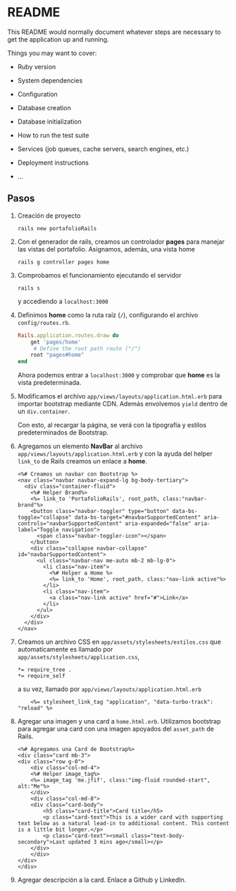# README

This README would normally document whatever steps are necessary to get the
application up and running.

Things you may want to cover:

* Ruby version

* System dependencies

* Configuration

* Database creation

* Database initialization

* How to run the test suite

* Services (job queues, cache servers, search engines, etc.)

* Deployment instructions

* ...

## Pasos

1. Creación de proyecto
    ```
    rails new portafolioRails
    ```

2. Con el generador de rails, creamos un controlador **pages** para manejar las vistas del portafolio. Asignamos, además, una vista home
    ```
    rails g controller pages home
    ```

3. Comprobamos el funcionamiento ejecutando el servidor 
    ```
    rails s
    ```
    y accediendo a `localhost:3000`

4. Definimos **home** como la ruta raíz (`/`), configurando el archivo `config/routes.rb`.
    ```Ruby
    Rails.application.routes.draw do
        get 'pages/home'
         # Define the root path route ("/")
        root "pages#home"
    end
    ```
    Ahora podemos entrar a `localhost:3000` y comprobar que **home** es la vista predeterminada.

5. Modificamos el archivo `app/views/layouts/application.html.erb` para importar bootstrap mediante CDN. Además envolvemos `yield` dentro de un `div.container`. 

    Con esto, al recargar la página, se verá con la tipografía y estilos predeterminados de Bootstrap.

6. Agregamos un elemento **NavBar** al archivo `app/views/layouts/application.html.erb` y con la ayuda del helper `link_to` de Rails creamos un enlace a **home**.

    ```erb
    <%# Creamos un navbar con Bootstrap %>
    <nav class="navbar navbar-expand-lg bg-body-tertiary">
      <div class="container-fluid">
        <%# Helper Brand%>
        <%= link_to 'PortafolioRails', root_path, class:"navbar-brand"%>
        <button class="navbar-toggler" type="button" data-bs-toggle="collapse" data-bs-target="#navbarSupportedContent" aria-controls="navbarSupportedContent" aria-expanded="false" aria-label="Toggle navigation">
          <span class="navbar-toggler-icon"></span>
        </button>
        <div class="collapse navbar-collapse" id="navbarSupportedContent">
          <ul class="navbar-nav me-auto mb-2 mb-lg-0">
            <li class="nav-item">
              <%# Helper a Home %>
              <%= link_to 'Home', root_path, class:"nav-link active"%>
            </li>
            <li class="nav-item">
              <a class="nav-link active" href="#">Link</a>
            </li>
          </ul>
        </div>
      </div>
    </nav>
    ```

7. Creamos un archivo CSS en `app/assets/stylesheets/estilos.css` que automaticamente es llamado por `app/assets/stylesheets/application.css`,
    ```
    *= require_tree .
    *= require_self
    ```
     a su vez, llamado por `app/views/layouts/application.html.erb`

    ```erb
        <%= stylesheet_link_tag "application", "data-turbo-track": "reload" %>
    ```

8. Agregar una imagen y una card a `home.html.erb`. Utilizamos bootstrap para agregar una card con una imagen apoyados del `asset_path` de Rails.

    ```erb
    <%# Agregamos una Card de Bootstrap%>
    <div class="card mb-3">
    <div class="row g-0">
        <div class="col-md-4">
        <%# Helper image_tag%>
        <%= image_tag 'me.jfif', class:"img-fluid rounded-start", alt:"Me"%>
        </div>
        <div class="col-md-8">
        <div class="card-body">
            <h5 class="card-title">Card title</h5>
            <p class="card-text">This is a wider card with supporting text below as a natural lead-in to additional content. This content is a little bit longer.</p>
            <p class="card-text"><small class="text-body-secondary">Last updated 3 mins ago</small></p>
        </div>
        </div>
    </div>
    </div>
    ```

9. Agregar descripción a la card. Enlace a Github y LinkedIn. 








